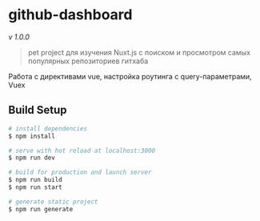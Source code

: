 # github-dashboard

_v 1.0.0_

> pet project для изучения Nuxt.js с поиском и просмотром самых популярных репозиториев гитхаба

Работа с директивами vue, настройка роутинга с query-параметрами, Vuex

## Build Setup

```bash
# install dependencies
$ npm install

# serve with hot reload at localhost:3000
$ npm run dev

# build for production and launch server
$ npm run build
$ npm run start

# generate static project
$ npm run generate
```
